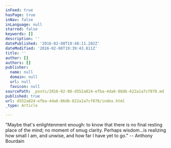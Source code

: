 ```yaml
---
inFeed: true
hasPage: true
inNav: false
inLanguage: null
starred: false
keywords: []
description: ''
datePublished: '2016-02-08T19:48:11.282Z'
dateModified: '2016-02-08T19:39:43.811Z'
title: ''
author: []
authors: []
publisher:
  name: null
  domain: null
  url: null
  favicon: null
sourcePath: _posts/2016-02-08-d552a824-efba-4da6-86db-622a1a7cf870.md
published: true
url: d552a824-efba-4da6-86db-622a1a7cf870/index.html
_type: Article

---
```

"Maybe that's enlightenment enough: to know that there is no final resting place of the mind; no moment of smug clarity. Perhaps wisdom...is realizing how small I am, and unwise, and how far I have yet to go."   -- Anthony Bourdain